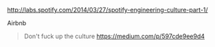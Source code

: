 http://labs.spotify.com/2014/03/27/spotify-engineering-culture-part-1/

Airbnb
> Don't fuck up the culture
https://medium.com/p/597cde9ee9d4
